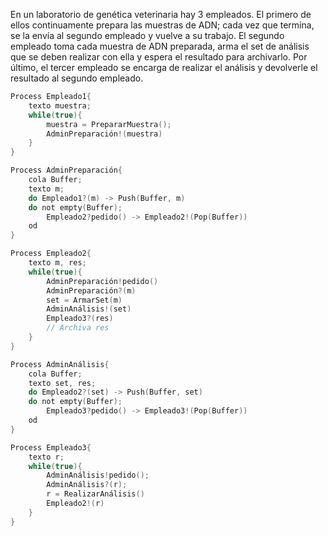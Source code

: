 En un laboratorio de genética veterinaria hay 3 empleados. El primero de ellos continuamente prepara las muestras de ADN; cada vez que termina, se la envía al segundo empleado y vuelve a su trabajo. El segundo empleado toma cada muestra de ADN preparada, arma el set de análisis que se deben realizar con ella y espera el resultado para archivarlo. Por último, el tercer empleado se encarga de realizar el análisis y devolverle el resultado al segundo empleado.

````C
Process Empleado1{
    texto muestra;
    while(true){
        muestra = PrepararMuestra();
        AdminPreparación!(muestra)
    }
}

Process AdminPreparación{
    cola Buffer;
    texto m;
    do Empleado1?(m) -> Push(Buffer, m)
    do not empty(Buffer);
        Empleado2?pedido() -> Empleado2!(Pop(Buffer))
    od
}

Process Empleado2{
    texto m, res;
    while(true){
        AdminPreparación!pedido()
        AdminPreparación?(m)
        set = ArmarSet(m)
        AdminAnálisis!(set)
        Empleado3?(res)
        // Archiva res
    }
}

Process AdminAnálisis{
    cola Buffer;
    texto set, res;
    do Empleado2?(set) -> Push(Buffer, set)
    do not empty(Buffer);
        Empleado3?pedido() -> Empleado3!(Pop(Buffer))
    od
}

Process Empleado3{
    texto r;
    while(true){
        AdminAnálisis!pedido();
        AdminAnálisis?(r);
        r = RealizarAnálisis()
        Empleado2!(r)
    }
}
````